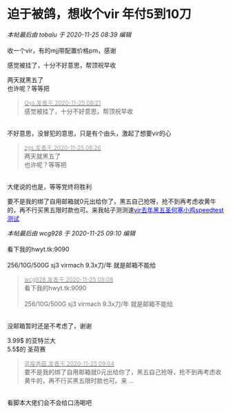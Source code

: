 # 迫于被鸽，想收个vir 年付5到10刀


<i class="pstatus"> 本帖最后由 tobalu 于 2020-11-25 08:39 编辑 </i><br />
<br />
收一个vir，有的mjj带配置价格pm，感谢

<img src="static/image/smiley/default/mad.gif" smilieid="11" border="0" alt="" />感觉被挂了，十分不好意思，帮顶祝早收

两天就黑五了&nbsp;&nbsp;<br />
也许呢？等等把

<div class="quote"><blockquote><font size="2"><a href="https://www.hostloc.com/forum.php?mod=redirect&amp;goto=findpost&amp;pid=9512664&amp;ptid=771025" target="_blank"><font color="#999999">Qys 发表于 2020-11-25 08:21</font></a></font><br />
感觉被挂了，十分不好意思，帮顶祝早收</blockquote></div><br />
不好意思，没冒犯的意思，只是有个由头，激起了想要vir的心<img src="static/image/smiley/default/cry.gif" smilieid="4" border="0" alt="" />

<div class="quote"><blockquote><font size="2"><a href="https://www.hostloc.com/forum.php?mod=redirect&amp;goto=findpost&amp;pid=9512680&amp;ptid=771025" target="_blank"><font color="#999999">zgs 发表于 2020-11-25 08:26</font></a></font><br />
两天就黑五了&nbsp;&nbsp;<br />
也许呢？等等把</blockquote></div><br />
大佬说的也是，等等党终将胜利

要不是我的绑了自用邮箱就0元出给你了，黑五自己抢呀，抢不到再考虑收黄牛的，再不行买黑五限时款也可。来我帖子测测速<img src="static/image/smiley/default/lol.gif" smilieid="12" border="0" alt="" /><u><a href="https://hostloc.com/thread-767926-1-1.html" target="_blank"><font color="Blue">vir去年黑五圣何塞小鸡speedtest测试</font></a></u>

<i class="pstatus"> 本帖最后由 wcg928 于 2020-11-25 09:10 编辑 </i><br />
<br />
看下我的hwyt.tk:9090<br />
<br />
256/10G/500G sj3 virmach 9.3x刀/年 就是邮箱不能给

<div class="quote"><blockquote><font size="2"><a href="https://www.hostloc.com/forum.php?mod=redirect&amp;goto=findpost&amp;pid=9512889&amp;ptid=771025" target="_blank"><font color="#999999">wcg928 发表于 2020-11-25 09:08</font></a></font><br />
看下我的hwyt.tk:9090<br />
<br />
256/10G/500G sj3 virmach 9.3x刀/年 就是邮箱不能给</blockquote></div><br />
没邮箱暂时还是不考虑了，谢谢<img src="static/image/smiley/yct/007.gif" smilieid="46" border="0" alt="" />

3.99$ 的亚特兰大<br />
5.5$的 圣荷赛

<div class="quote"><blockquote><font size="2"><a href="https://www.hostloc.com/forum.php?mod=redirect&amp;goto=findpost&amp;pid=9512851&amp;ptid=771025" target="_blank"><font color="#999999">蓝瘦香菇 发表于 2020-11-25 09:04</font></a></font><br />
要不是我的绑了自用邮箱就0元出给你了，黑五自己抢呀，抢不到再考虑收黄牛的，再不行买黑五限时款也可。来 ...</blockquote></div><br />
看脚本大佬们会不会给口汤喝吧<img src="static/image/smiley/yct/014.gif" smilieid="45" border="0" alt="" />
